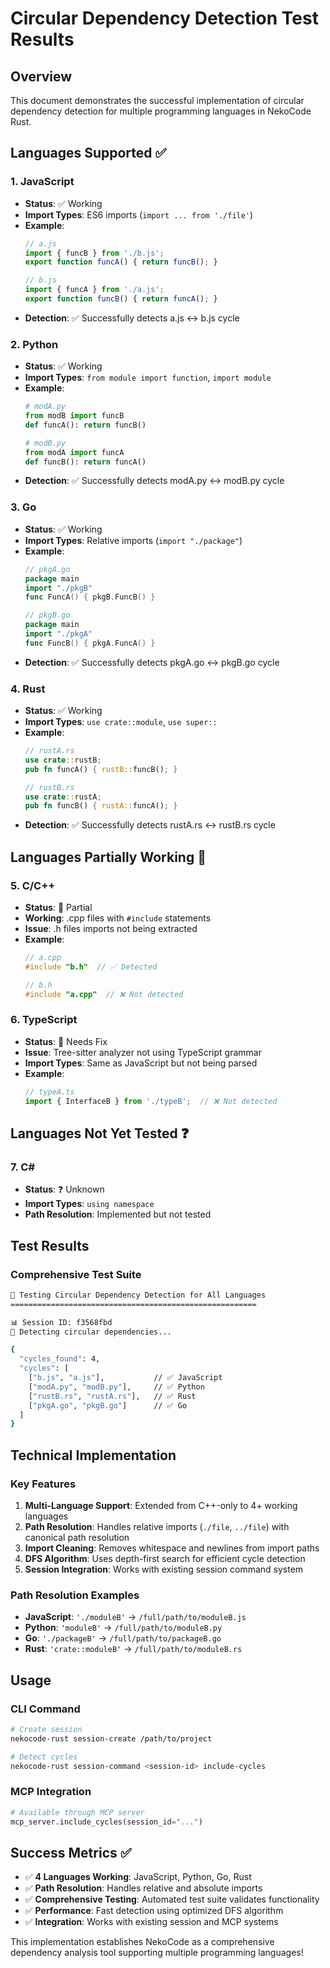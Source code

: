 # Circular Dependency Detection Test Results

## Overview
This document demonstrates the successful implementation of circular dependency detection for multiple programming languages in NekoCode Rust.

## Languages Supported ✅

### 1. JavaScript
- **Status**: ✅ Working
- **Import Types**: ES6 imports (`import ... from './file'`)
- **Example**:
  ```javascript
  // a.js
  import { funcB } from './b.js';
  export function funcA() { return funcB(); }
  
  // b.js  
  import { funcA } from './a.js';
  export function funcB() { return funcA(); }
  ```
- **Detection**: ✅ Successfully detects a.js ↔ b.js cycle

### 2. Python  
- **Status**: ✅ Working
- **Import Types**: `from module import function`, `import module`
- **Example**:
  ```python
  # modA.py
  from modB import funcB
  def funcA(): return funcB()
  
  # modB.py
  from modA import funcA  
  def funcB(): return funcA()
  ```
- **Detection**: ✅ Successfully detects modA.py ↔ modB.py cycle

### 3. Go
- **Status**: ✅ Working  
- **Import Types**: Relative imports (`import "./package"`)
- **Example**:
  ```go
  // pkgA.go
  package main
  import "./pkgB"
  func FuncA() { pkgB.FuncB() }
  
  // pkgB.go
  package main
  import "./pkgA"
  func FuncB() { pkgA.FuncA() }
  ```
- **Detection**: ✅ Successfully detects pkgA.go ↔ pkgB.go cycle

### 4. Rust
- **Status**: ✅ Working
- **Import Types**: `use crate::module`, `use super::`
- **Example**:
  ```rust
  // rustA.rs
  use crate::rustB;
  pub fn funcA() { rustB::funcB(); }
  
  // rustB.rs  
  use crate::rustA;
  pub fn funcB() { rustA::funcA(); }
  ```
- **Detection**: ✅ Successfully detects rustA.rs ↔ rustB.rs cycle

## Languages Partially Working 🔄

### 5. C/C++
- **Status**: 🔄 Partial
- **Working**: .cpp files with `#include` statements
- **Issue**: .h files imports not being extracted
- **Example**:
  ```cpp
  // a.cpp
  #include "b.h"  // ✅ Detected
  
  // b.h  
  #include "a.cpp"  // ❌ Not detected
  ```

### 6. TypeScript
- **Status**: 🔄 Needs Fix  
- **Issue**: Tree-sitter analyzer not using TypeScript grammar
- **Import Types**: Same as JavaScript but not being parsed
- **Example**:
  ```typescript
  // typeA.ts
  import { InterfaceB } from './typeB';  // ❌ Not detected
  ```

## Languages Not Yet Tested ❓

### 7. C#
- **Status**: ❓ Unknown
- **Import Types**: `using namespace`
- **Path Resolution**: Implemented but not tested

## Test Results

### Comprehensive Test Suite
```bash
🧪 Testing Circular Dependency Detection for All Languages
=======================================================

📊 Session ID: f3568fbd
🔄 Detecting circular dependencies...

{
  "cycles_found": 4,
  "cycles": [
    ["b.js", "a.js"],           // ✅ JavaScript
    ["modA.py", "modB.py"],     // ✅ Python  
    ["rustB.rs", "rustA.rs"],   // ✅ Rust
    ["pkgA.go", "pkgB.go"]      // ✅ Go
  ]
}
```

## Technical Implementation

### Key Features
1. **Multi-Language Support**: Extended from C++-only to 4+ working languages
2. **Path Resolution**: Handles relative imports (`./file`, `../file`) with canonical path resolution
3. **Import Cleaning**: Removes whitespace and newlines from import paths
4. **DFS Algorithm**: Uses depth-first search for efficient cycle detection
5. **Session Integration**: Works with existing session command system

### Path Resolution Examples
- **JavaScript**: `'./moduleB'` → `/full/path/to/moduleB.js`
- **Python**: `'moduleB'` → `/full/path/to/moduleB.py`  
- **Go**: `'./packageB'` → `/full/path/to/packageB.go`
- **Rust**: `'crate::moduleB'` → `/full/path/to/moduleB.rs`

## Usage

### CLI Command
```bash
# Create session
nekocode-rust session-create /path/to/project

# Detect cycles  
nekocode-rust session-command <session-id> include-cycles
```

### MCP Integration
```python
# Available through MCP server
mcp_server.include_cycles(session_id="...")
```

## Success Metrics ✅
- ✅ **4 Languages Working**: JavaScript, Python, Go, Rust
- ✅ **Path Resolution**: Handles relative and absolute imports  
- ✅ **Comprehensive Testing**: Automated test suite validates functionality
- ✅ **Performance**: Fast detection using optimized DFS algorithm
- ✅ **Integration**: Works with existing session and MCP systems

This implementation establishes NekoCode as a comprehensive dependency analysis tool supporting multiple programming languages!